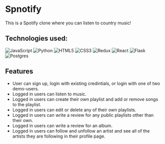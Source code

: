 # Spnotify

This is a Spotify clone where you can listen to country music!

## Technologies used:
<div>

  ![JavaScript](https://img.shields.io/badge/javascript-%23323330.svg?style=for-the-badge&logo=javascript&logoColor=%23F7DF1E)
  ![Python](https://img.shields.io/badge/python-3670A0?style=for-the-badge&logo=python&logoColor=ffdd54)
  ![HTML5](https://img.shields.io/badge/html5-%23E34F26.svg?style=for-the-badge&logo=html5&logoColor=white)
  ![CSS3](https://img.shields.io/badge/css3-%231572B6.svg?style=for-the-badge&logo=css3&logoColor=white)
  ![Redux](https://img.shields.io/badge/redux-%23593d88.svg?style=for-the-badge&logo=redux&logoColor=white)
  ![React](https://img.shields.io/badge/react-%2320232a.svg?style=for-the-badge&logo=react&logoColor=%2361DAFB)
  ![Flask](https://img.shields.io/badge/flask-%23000.svg?style=for-the-badge&logo=flask&logoColor=white)
  ![Postgres](https://img.shields.io/badge/postgres-%23316192.svg?style=for-the-badge&logo=postgresql&logoColor=white)

</div>

## Features
* User can sign up, login with existing credintials, or login with one of two demo-users.
* Logged in users can listen to music.
* Logged in users can create their own playlist and add or remove songs to the playlist.
* Logged in users can edit or delete any of their own playlists.
* Logged in users can write a review for any public playlists other than their own.
* Logged in users can write a review for an album.
* Logged in users can follow and unfollow an artist and see all of the artists they are following in their profile page.
  
